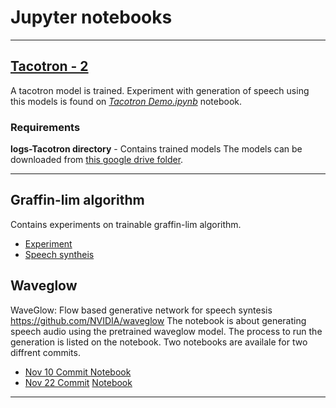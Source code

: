 # Jupyter notebooks 
--- 

## [Tacotron - 2](https://arxiv.org/abs/1712.05884)

A tacotron model is trained. Experiment with generation of speech using this models is found on [*Tacotron Demo.ipynb*](https://github.com/hansonrobotics/Tacotron-2/blob/master/Tacotron%20Demo.ipynb) notebook.
### Requirements
**logs-Tacotron directory** - Contains trained  models 
The models can be downloaded from [this google drive folder](https://drive.google.com/file/d/1Y9a9LZ9L3-1h0hCpd11dUN-JsZtgxZ6U/view?usp=sharing).

---

 ## Graffin-lim algorithm

Contains experiments on trainable graffin-lim algorithm. 
* [Experiment](https://github.com/hansonrobotics/Tacotron-2/blob/master/Experiments%20on%20Griffin.ipynb)
* [Speech syntheis](https://github.com/hansonrobotics/Tacotron-2/blob/master/griffin_lim_synthesis_tool.ipynb)

## Waveglow 
WaveGlow: Flow based generative network for speech syntesis
https://github.com/NVIDIA/waveglow
The notebook is about generating speech audio using the pretrained waveglow model.
The process to run the generation is listed on the notebook.
Two notebooks are availale for two diffrent commits.

* [Nov 10 Commit ](https://github.com/NVIDIA/waveglow/commit/f4c04e2d968de01b22d2fb092bbbf0cec0b6586f)
    [Notebook](https://github.com/hansonrobotics/Tacotron-2/blob/master/waveglow-v1/waveglow.ipynb)
* [Nov 22 Commit](https://github.com/NVIDIA/waveglow/commit/71775e4a142f54bd5b9d3f605bcb8e38f1f3d5ca)
    [Notebook](https://github.com/hansonrobotics/Tacotron-2/blob/master/waveglow-v1/waveglow.ipynb)
--- 
